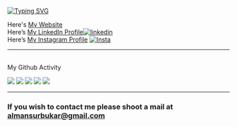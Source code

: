 <!-- # Hello there, I'm [Mohammed!](https://mmabubakar.com) 👋 -->

[![Typing SVG](https://readme-typing-svg.herokuapp.com/?duration=4000&lines=Hello+there%2C+it%27s+Mohammed)](https://mmabubakar.com)

Here's [My Website](https://mmabubakar.com)
<br>
Here’s [My LinkedIn Profile](https://www.linkedin.com/in/mohammed-mansur-abubakar-b23ba510a/)[![linkedin](https://skillicons.dev/icons?i=linkedin)](https://www.linkedin.com/in/mohammed-mansur-abubakar-b23ba510a/)
<br>
Here’s [My Instagram Profile](https://instagram.com/mmabubakar_?igshid=YmMyMTA2M2Y=) [![Insta](https://skillicons.dev/icons?i=instagram)](https://instagram.com/mmabubakar_?igshid=YmMyMTA2M2Y=)
<br>
<hr>
<br>
My Github Activity
<br>

![](http://github-profile-summary-cards.vercel.app/api/cards/profile-details?username=mmabubakar&theme=discord_old_blurple)
![](http://github-profile-summary-cards.vercel.app/api/cards/repos-per-language?username=mmabubakar&theme=discord_old_blurple)
![](http://github-profile-summary-cards.vercel.app/api/cards/most-commit-language?username=mmabubakar&theme=discord_old_blurple)
![](http://github-profile-summary-cards.vercel.app/api/cards/stats?username=mmabubakar&theme=discord_old_blurple)
![](http://github-profile-summary-cards.vercel.app/api/cards/productive-time?username=mmabubakar&theme=discord_old_blurple&utcOffset=3)

<hr>

### If you wish to contact me please shoot a mail at [almansurbukar@gmail.com](mailto:almansurbukar@gmail.com)
